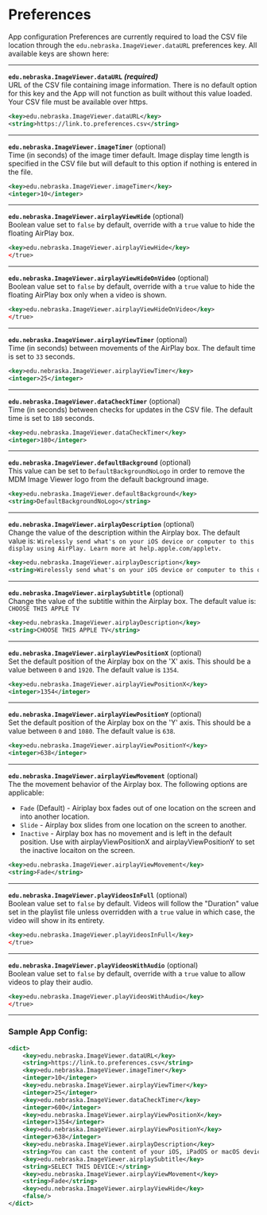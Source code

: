 <h1>Preferences</h1>

App configuration Preferences are currently required to load the CSV file location through the `edu.nebraska.ImageViewer.dataURL` preferences key. All available keys are shown here:
***
**`edu.nebraska.ImageViewer.dataURL`** ***(required)*** <br />
URL of the CSV file containing image information. There is no default option for this key and the App will not function as built without this value loaded. Your CSV file must be available over https.
```xml
<key>edu.nebraska.ImageViewer.dataURL</key>
<string>https://link.to.preferences.csv</string>
```
***

**`edu.nebraska.ImageViewer.imageTimer`** (optional) <br />
Time (in seconds) of the image timer default. Image display time length is specified in the CSV file but will default to this option if nothing is entered in the file. <br />
```xml
<key>edu.nebraska.ImageViewer.imageTimer</key>
<integer>10</integer>
```
***

**`edu.nebraska.ImageViewer.airplayViewHide`** (optional) <br />
Boolean value set to `false` by default, override with a `true` value to hide the floating AirPlay box. <br />
```xml
<key>edu.nebraska.ImageViewer.airplayViewHide</key>
</true>
```
***

**`edu.nebraska.ImageViewer.airplayViewHideOnVideo`** (optional) <br />
Boolean value set to `false` by default, override with a `true` value to hide the floating AirPlay box only when a video is shown. <br />
```xml
<key>edu.nebraska.ImageViewer.airplayViewHideOnVideo</key>
</true>
```
***

**`edu.nebraska.ImageViewer.airplayViewTimer`** (optional) <br />
Time (in seconds) between movements of the AirPlay box. The default time is set to `33` seconds. <br />
```xml
<key>edu.nebraska.ImageViewer.airplayViewTimer</key>
<integer>25</integer>
```
***

**`edu.nebraska.ImageViewer.dataCheckTimer`** (optional) <br />
Time (in seconds) between checks for updates in the CSV file. The default time is set to `180` seconds. <br />
```xml
<key>edu.nebraska.ImageViewer.dataCheckTimer</key>
<integer>180</integer>
```
***

**`edu.nebraska.ImageViewer.defaultBackground`** (optional) <br />
This value can be set to `DefaultBackgroundNoLogo` in order to remove the MDM Image Viewer logo from the default background image. <br />
```xml
<key>edu.nebraska.ImageViewer.defaultBackground</key>
<string>DefaultBackgroundNoLogo</string>
```
***

**`edu.nebraska.ImageViewer.airplayDescription`** (optional) <br />
Change the value of the description within the Airplay box. The default value is: `Wirelessly send what's on your iOS device or computer to this display using AirPlay. Learn more at help.apple.com/appletv.`  <br />
```xml
<key>edu.nebraska.ImageViewer.airplayDescription</key>
<string>Wirelessly send what's on your iOS device or computer to this display using AirPlay. Learn more at help.apple.com/appletv.</string>
```
***

**`edu.nebraska.ImageViewer.airplaySubtitle`** (optional) <br />
Change the value of the subtitle within the Airplay box. The default value is: `CHOOSE THIS APPLE TV`  <br />
```xml
<key>edu.nebraska.ImageViewer.airplayDescription</key>
<string>CHOOSE THIS APPLE TV</string>
```
***

**`edu.nebraska.ImageViewer.airplayViewPositionX`** (optional) <br />
Set the default position of the Airplay box on the 'X' axis. This should be a value between `0` and `1920`. The default value is `1354`.  <br />
```xml
<key>edu.nebraska.ImageViewer.airplayViewPositionX</key>
<integer>1354</integer>
```
***

**`edu.nebraska.ImageViewer.airplayViewPositionY`** (optional) <br />
Set the default position of the Airplay box on the 'Y' axis. This should be a value between `0` and `1080`. The default value is `638`.  <br />
```xml
<key>edu.nebraska.ImageViewer.airplayViewPositionY</key>
<integer>638</integer>
```
***

**`edu.nebraska.ImageViewer.airplayViewMovement`** (optional) <br />
The the movement behavior of the Airplay box. The following options are applicable:  <br />
* `Fade` (Default) - Airiplay box fades out of one location on the screen and into another location.
* `Slide` - Airplay box slides from one location on the screen to another.
* `Inactive` - Airplay box has no movement and is left in the default position. Use with airplayViewPositionX and airplayViewPositionY to set the inactive locaiton on the screen.
```xml
<key>edu.nebraska.ImageViewer.airplayViewMovement</key>
<string>Fade</string>
```
***

**`edu.nebraska.ImageViewer.playVideosInFull`** (optional) <br />
Boolean value set to `false` by default. Videos will follow the "Duration" value set in the playlist file unless overridden with a `true` value in which case, the video will show in its entirety. <br />
```xml
<key>edu.nebraska.ImageViewer.playVideosInFull</key>
</true>
```
***

**`edu.nebraska.ImageViewer.playVideosWithAudio`** (optional) <br />
Boolean value set to `false` by default, override with a `true` value to allow videos to play their audio. <br />
```xml
<key>edu.nebraska.ImageViewer.playVideosWithAudio</key>
</true>
```
***


<h3>Sample App Config:</h3>

```xml
<dict>
    <key>edu.nebraska.ImageViewer.dataURL</key>
    <string>https://link.to.preferences.csv</string>
    <key>edu.nebraska.ImageViewer.imageTimer</key>
    <integer>10</integer>
    <key>edu.nebraska.ImageViewer.airplayViewTimer</key>
    <integer>25</integer>
    <key>edu.nebraska.ImageViewer.dataCheckTimer</key>
    <integer>600</integer>
    <key>edu.nebraska.ImageViewer.airplayViewPositionX</key>
    <integer>1354</integer>
    <key>edu.nebraska.ImageViewer.airplayViewPositionY</key>
    <integer>638</integer>
    <key>edu.nebraska.ImageViewer.airplayDescription</key>
    <string>You can cast the content of your iOS, iPadOS or macOS device to this device using Airplay! </string>
    <key>edu.nebraska.ImageViewer.airplaySubtitle</key>
    <string>SELECT THIS DEVICE:</string>
    <key>edu.nebraska.ImageViewer.airplayViewMovement</key>
    <string>Fade</string>
    <key>edu.nebraska.ImageViewer.airplayViewHide</key>
    <false/>
</dict>
```

